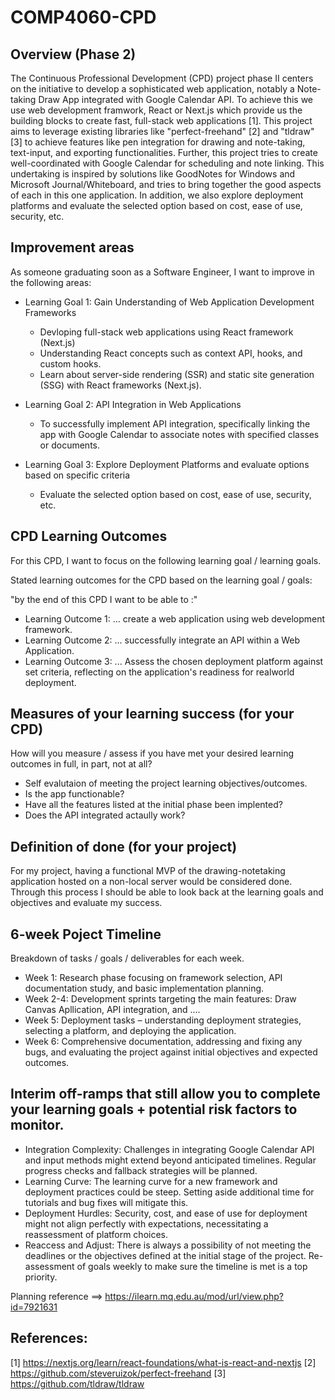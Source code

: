 # COMP4060-CPD

## Overview (Phase 2)
The Continuous Professional Development (CPD) project phase II centers on the initiative to develop a sophisticated web application, notably a Note-taking Draw App integrated with Google Calendar API. To achieve this we use web development framwork, React or Next.js which provide us the building blocks to create fast, full-stack web applications [1]. This project aims to leverage existing libraries like "perfect-freehand" [2] and "tldraw" [3] to achieve features like pen integration for drawing and note-taking, text-input, and exporting functionalities. Further, this project tries to create well-coordinated with Google Calendar
for scheduling and note linking. This undertaking is inspired by solutions like GoodNotes for Windows and Microsoft Journal/Whiteboard, and tries to bring together the good aspects of each in this one application. In addition, we also explore deployment platforms and evaluate the selected option based on cost, ease of use, security, etc.


## Improvement areas
As someone graduating soon as a Software Engineer, I want to improve in the following areas:

- Learning Goal 1: Gain Understanding of Web Application Development Frameworks
  - Devloping full-stack web applications using React framework (Next.js)
  - Understanding React concepts such as context API, hooks, and custom hooks.
  - Learn about server-side rendering (SSR) and static site generation (SSG) with React frameworks (Next.js).

- Learning Goal 2: API Integration in Web Applications
  - To successfully implement API integration, specifically linking the app with Google Calendar to associate notes with specified classes or documents.
 
- Learning Goal 3: Explore Deployment Platforms and evaluate options based on specific criteria
  - Evaluate the selected option based on cost, ease of use, security, etc.


## CPD Learning Outcomes
For this CPD, I want to focus on the following learning goal / learning goals.

Stated learning outcomes for the CPD based on the learning goal / goals:

"by the end of this CPD I want to be able to :"

- Learning Outcome 1: ... create a web application using web development framework.
- Learning Outcome 2: ... successfully integrate an API within a Web Application.
- Learning Outcome 3: ... Assess the chosen deployment platform against set criteria, reflecting on the application's readiness for realworld deployment.

## Measures of your learning success (for your CPD)
How will you measure / assess if you have met your desired learning outcomes in full, in part, not at all?
- Self evalutaion of meeting the project learning objectives/outcomes.
- Is the app functionable?
- Have all the features listed at the initial phase been implented?
- Does the API integrated actaully work?

## Definition of done (for your project)
For my project, having a functional MVP of the drawing-notetaking application hosted on a non-local server would be considered done. Through this process I should be able to look back at the learning goals and objectives and evaluate my success. 

## 6-week Poject Timeline
Breakdown of tasks / goals / deliverables for each week.
- Week 1: Research phase focusing on framework selection, API documentation study, and basic implementation planning.
- Week 2-4: Development sprints targeting the main features: Draw Canvas Apllication, API integration, and ....
- Week 5: Deployment tasks – understanding deployment strategies, selecting a platform, and deploying the application.
- Week 6: Comprehensive documentation, addressing and fixing any bugs, and evaluating the project against initial objectives and expected outcomes.

## Interim off-ramps that still allow you to complete your learning goals + potential risk factors to monitor.
- Integration Complexity: Challenges in integrating Google Calendar API and input methods might extend beyond anticipated timelines. Regular progress checks and fallback strategies will be planned.
- Learning Curve: The learning curve for a new framework and deployment practices could be steep. Setting aside additional time for tutorials and bug fixes will mitigate this.
- Deployment Hurdles: Security, cost, and ease of use for deployment might not align perfectly with expectations, necessitating a reassessment of platform choices.
- Reaccess and Adjust: There is always a possibility of not meeting the deadlines or the objectives defined at the initial stage of the project. Re-assessment of goals weekly to make sure the timeline is met is a top priority.


Planning reference ==> https://ilearn.mq.edu.au/mod/url/view.php?id=7921631

## References:
[1] https://nextjs.org/learn/react-foundations/what-is-react-and-nextjs
[2] https://github.com/steveruizok/perfect-freehand
[3] https://github.com/tldraw/tldraw

